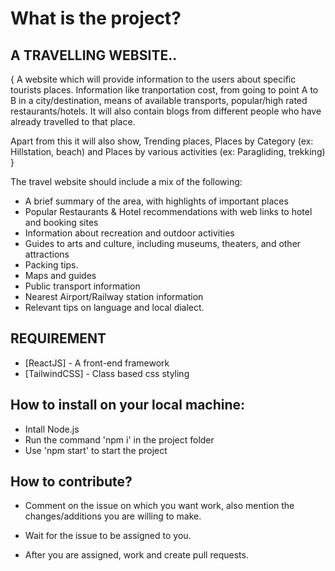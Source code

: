 # What is the project?

## A TRAVELLING WEBSITE.. 


{ 
A website which will provide information to the users about specific tourists places. Information like tranportation cost, from going to point A to B in a city/destination, means of available transports, popular/high rated restaurants/hotels. It will also contain blogs from different people who have already travelled to that place. 

Apart from this it will also show, Trending places, Places by Category (ex: Hillstation, beach) and Places by various activities (ex: Paragliding, trekking)
}

The travel website should include a mix of the following:

- A brief summary of the area, with highlights of important places
- Popular Restaurants & Hotel recommendations with web links to hotel and   booking sites
- Information about recreation and outdoor activities
- Guides to arts and culture, including museums, theaters, and other     attractions
- Packing tips.
- Maps and guides
- Public transport information
- Nearest Airport/Railway station information
- Relevant tips on language and local dialect.

## REQUIREMENT

- [ReactJS] - A front-end framework
- [TailwindCSS] - Class based css styling

## How to install on your local machine:

- Intall Node.js
- Run the command 'npm i' in the project folder
- Use 'npm start' to start the project

## How to contribute?

- Comment on the issue on which you want work, also mention the     changes/additions you are willing to make.

- Wait for the issue to be assigned to you.

- After you are assigned, work and create pull requests.
